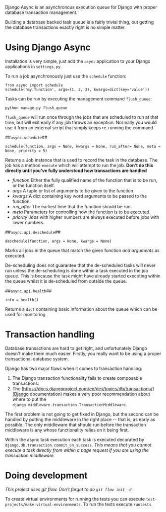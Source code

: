Django Async is an asynchronous execution queue for Django with proper database transaction management.

Building a database backed task queue is a fairly trivial thing, but getting the database transactions exactly right is no simple matter.


# Using Django Async #

Installation is very simple, just add the `async` application to your Django applications in `settings.py`.

To run a job asynchronously just use the `schedule` function:

    from async import schedule
    schedule('my.function', args=(1, 2, 3), kwargs=dict(key='value'))

Tasks can be run by executing the management command `flush_queue`:

    python manage.py flush_queue

`flush_queue` will run once through the jobs that are scheduled to run at that time, but will exit early if any job throws an exception. Normally you would use it from an external script that simply keeps re-running the command.

##`async.schedule`##

    schedule(function, args = None, kwargs = None, run_after= None, meta = None, priority = 5)

Returns a Job instance that is used to record the task in the database. The job has a method `execute` which will attempt to run the job. **Don't do this directly until you've fully understood how transactions are handled**

* _function_ Either the fully qualified name of the function that is to be run, or the function itself.
* _args_ A tuple or list of arguments to be given to the function.
* _kwargs_ A dict containing key word arguments to be passed to the function.
* _run_after_ The earliest time that the function should be run.
* _meta_ Parameters for controlling how the function is to be executed.
* _priority_ Jobs with higher numbers are always executed before jobs with lower numbers.

##`async.api.deschedule`##

    deschedule(function, args = None, kwargs = None)

Marks all jobs in the queue that match the given function _and arguments_ as executed.

De-scheduling does not guarantee that the de-scheduled tasks will never run unless the de-scheduling is done within a task executed in the job queue. This is because the task might have already started executing within the queue whilst it is de-scheduled from outside the queue.

##`async.api.health`##

    info = health()

Returns a `dict` containing basic information about the queue which can be used for monitoring.


# Transaction handling #

Database transactions are hard to get right, and unfortunately Django doesn't make them much easier. Firstly, you really want to be using a proper transactional database system.

Django has two major flaws when it comes to transaction handling:

1. The Django transaction functionality fails to create composable transactions.
2. The [https://docs.djangoproject.com/en/dev/topics/db/transactions/](Django documentation) makes a very poor recommendation about where to put the `django.middleware.transaction.TransactionMiddleware`.

The first problem is not going to get fixed in Django, but the second can be handled by putting the middleware in the right place -- that is, as early as possible. The only middleware that should run before the transaction middleware is any whose functionality relies on it being first.

Within the async task execution each task is executed decorated by `django.db.transaction.commit_on_success`. _This means that you cannot execute a task directly from within a page request if you are using the transaction middleware._


# Doing development #

_This project uses git flow. Don't forget to do `git flow init -d`_

To create virtual environments for running the tests you can execute `test-projects/make-virtual-environments`. To run the tests execute `runtests`.
